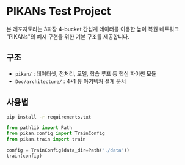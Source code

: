 # PIKANs Test Project

본 레포지토리는 3파장 4-bucket 간섭계 데이터를 이용한 높이 복원 네트워크 "PIKANs"의 예시 구현을 위한 기본 구조를 제공합니다.

## 구조

- `pikan/` : 데이터셋, 전처리, 모델, 학습 루프 등 핵심 파이썬 모듈
- `Doc/architecture/` : 4+1 뷰 아키텍처 설계 문서

## 사용법

```bash
pip install -r requirements.txt
```

```python
from pathlib import Path
from pikan.config import TrainConfig
from pikan.train import train

config = TrainConfig(data_dir=Path("./data"))
train(config)
```
